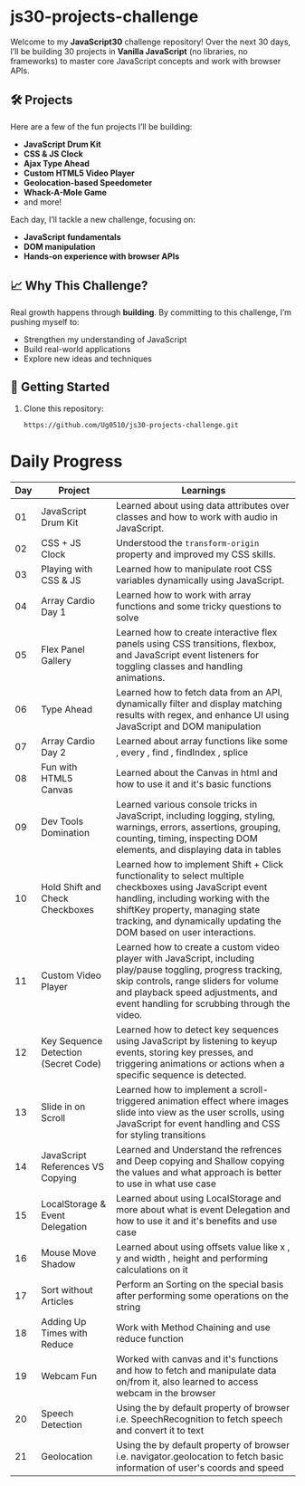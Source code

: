 # js30-projects-challenge

Welcome to my **JavaScript30** challenge repository! Over the next 30 days, I’ll be building 30 projects in **Vanilla JavaScript** (no libraries, no frameworks) to master core JavaScript concepts and work with browser APIs.

## 🛠️ Projects

Here are a few of the fun projects I’ll be building:

- **JavaScript Drum Kit**
- **CSS & JS Clock**
- **Ajax Type Ahead**
- **Custom HTML5 Video Player**
- **Geolocation-based Speedometer**
- **Whack-A-Mole Game**
- and more!

Each day, I’ll tackle a new challenge, focusing on:
- **JavaScript fundamentals**
- **DOM manipulation**
- **Hands-on experience with browser APIs**

## 📈 Why This Challenge?

Real growth happens through **building**. By committing to this challenge, I’m pushing myself to:
- Strengthen my understanding of JavaScript
- Build real-world applications
- Explore new ideas and techniques

## 🚀 Getting Started

1. Clone this repository:
   ```bash
   https://github.com/Ug0510/js30-projects-challenge.git

# Daily Progress  

| Day | Project                     | Learnings                                                                                  |
|-----|-----------------------------|-------------------------------------------------------------------------------------------|
| 01  | JavaScript Drum Kit         | Learned about using data attributes over classes and how to work with audio in JavaScript. |
| 02  | CSS + JS Clock              | Understood the `transform-origin` property and improved my CSS skills.                    |
| 03  | Playing with CSS & JS       | Learned how to manipulate root CSS variables dynamically using JavaScript.                |
| 04  | Array Cardio Day 1          | Learned how to work with array functions and some tricky questions to solve               |
| 05  | Flex Panel Gallery          | Learned how to create interactive flex panels using CSS transitions, flexbox, and JavaScript event listeners for toggling classes and handling animations.|
| 06  | Type Ahead                  | Learned how to fetch data from an API, dynamically filter and display matching results with regex, and enhance UI using JavaScript and DOM manipulation|
| 07  | Array Cardio Day 2          | Learned about array functions like some , every , find , findIndex , splice               |
| 08  | Fun with HTML5 Canvas       | Learned about the Canvas in html and how to use it and it's basic functions               |
| 09  | Dev Tools Domination        | Learned various console tricks in JavaScript, including logging, styling, warnings, errors, assertions, grouping, counting, timing, inspecting DOM elements, and displaying data in tables               |
| 10  | Hold Shift and Check Checkboxes        | Learned how to implement Shift + Click functionality to select multiple checkboxes using JavaScript event handling, including working with the shiftKey property, managing state tracking, and dynamically updating the DOM based on user interactions.              |
|11   | Custom Video Player         | Learned how to create a custom video player with JavaScript, including play/pause toggling, progress tracking, skip controls, range sliders for volume and playback speed adjustments, and event handling for scrubbing through the video.|
| 12  | Key Sequence Detection (Secret Code) | Learned how to detect key sequences using JavaScript by listening to keyup events, storing key presses, and triggering animations or actions when a specific sequence is detected. |
| 13  | Slide in on Scroll          | Learned how to implement a scroll-triggered animation effect where images slide into view as the user scrolls, using JavaScript for event handling and CSS for styling transitions |
| 14  | JavaScript References VS Copying  | Learned and Understand the refrences and Deep copying and Shallow copying the values and what approach is better to use in what use case |
| 15  | LocalStorage & Event Delegation  | Learned about using LocalStorage and more about what is event Delegation and how to use it and it's benefits and use case |
| 16  | Mouse Move Shadow  | Learned about using offsets value like x , y and width , height and performing calculations on it |
| 17  | Sort without Articles | Perform an Sorting on the special basis after performing some operations on the string |
| 18  | Adding Up Times with Reduce | Work with Method Chaining and use reduce function  |
| 19  | Webcam Fun | Worked with canvas and it's functions and how to fetch and manipulate data on/from it, also learned to access webcam in the browser  |
| 20  | Speech Detection | Using the by default property of browser i.e. SpeechRecognition to fetch speech and convert it to text  |
| 21  | Geolocation | Using the by default property of browser i.e. navigator.geolocation to fetch basic information of user's coords and speed  |